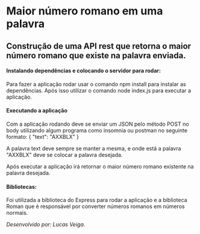# Maior número romano em uma palavra
## Construção de uma API rest que retorna o maior número romano que existe na palavra enviada.


#### Instalando dependências e colocando o servidor para rodar:
Para fazer a aplicação rodar usar o comando npm install para instalar as dependências. Após isso utilizar o comando node index.js para executar a aplicação.


#### Executando a aplicação
Com a aplicação rodando deve se enviar um JSON pelo método POST no body utilizando algum programa como insomnia ou postman no seguinte formato:
{
	"text": "AXXBLX"
}

A palavra text deve sempre se manter a mesma, e onde está a palavra "AXXBLX" deve se colocar a palavra desejada.

 Após executar a aplicação irá retornar o maior número romano existente na palavra desejada.


#### Bibliotecas:
Foi utilizada a biblioteca do Express para rodar a aplicação e a biblioteca Roman que é responsável por converter números romanos em números normais.


*Desenvolvido por: Lucas Veiga.*
